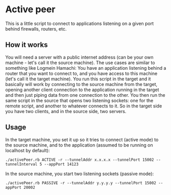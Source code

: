 # Active peer

This is a little script to connect to applications listening on a given port behind firewalls, routers, etc.

## How it works

You will need a server with a public internet address (can be your own machine - let's call it the source machine).
The use cases are similar to something like Logmein Hamachi: You have an application listening behind a router that you want to connect to, and you have access to this machine (let's call it the target machine).
You run this script in the target and it basically will work by connecting to the source machine from the target, opening another client connection to the application running in the target and then just piping data from one connection to the other.
You then run the same script in the source that opens two listening sockets: one for the remote script, and another to whatever connects to it. So in the target side you have two clients, and in the source side, two servers.


## Usage

In the target machine, you set it up so it tries to connect (active mode) to the source machine, and to the application (assumed to be running on localhost by default):

```
./activePeer.rb ACTIVE -r --tunnelAddr x.x.x.x --tunnelPort 15002 --tunnelInterval 5 --appPort 14123

```

In the source machine, you start two listening sockets (passive mode):

```
./activePeer.rb PASSIVE -r --tunnelAddr y.y.y.y --tunnelPort 15002 --appPort 20002
```

